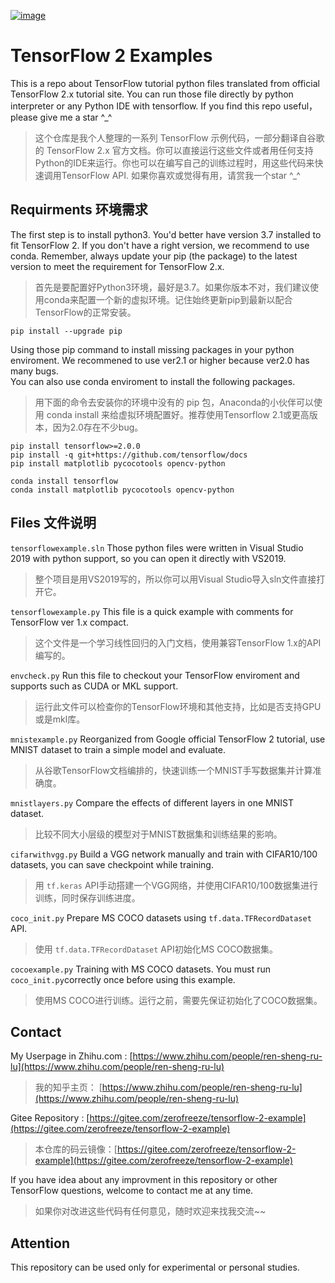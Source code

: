 [![image](https://img.shields.io/badge/Author-ZeroFreeze-brightgreen)](https://github.com/)

# TensorFlow 2 Examples
This is a repo about TensorFlow tutorial python files translated from official TensorFlow 2.x tutorial site. 
You can run those file directly by python interpreter or any Python IDE with tensorflow.
If you find this repo useful，please give me a star ^_^ <br/>

>这个仓库是我个人整理的一系列 TensorFlow 示例代码，一部分翻译自谷歌的 TensorFlow 2.x 官方文档。你可以直接运行这些文件或者用任何支持Python的IDE来运行。你也可以在编写自己的训练过程时，用这些代码来快速调用TensorFlow API.
>如果你喜欢或觉得有用，请赏我一个star ^_^

## Requirments 环境需求

The first step is to install python3. You'd better have version 3.7 installed to fit TensorFlow 2. If you don't have a right version, we recommend to use conda.
Remember, always update your pip (the package) to the latest version to meet the requirement for TensorFlow 2.x.<br/>

>首先是要配置好Python3环境，最好是3.7。如果你版本不对，我们建议使用conda来配置一个新的虚拟环境。记住始终更新pip到最新以配合TensorFlow的正常安装。

```shell
pip install --upgrade pip
```

Using those pip command to install missing packages in your python enviroment. We recommened to use ver2.1 or higher because ver2.0 has many bugs.<br/>
You can also use conda enviroment to install the following packages. <br/>

>用下面的命令去安装你的环境中没有的 pip 包，Anaconda的小伙伴可以使用 conda install 来给虚拟环境配置好。推荐使用Tensorflow 2.1或更高版本，因为2.0存在不少bug。

```shell
pip install tensorflow>=2.0.0
pip install -q git+https://github.com/tensorflow/docs
pip install matplotlib pycocotools opencv-python
```

```shell
conda install tensorflow
conda install matplotlib pycocotools opencv-python
```

## Files 文件说明

`tensorflowexample.sln` Those python files were written in Visual Studio 2019 with python support, so you can open it directly with VS2019.<br/>
>整个项目是用VS2019写的，所以你可以用Visual Studio导入sln文件直接打开它。

`tensorflowexample.py` This file is a quick example with comments for TensorFlow ver 1.x compact.<br/>
>这个文件是一个学习线性回归的入门文档，使用兼容TensorFlow 1.x的API编写的。

`envcheck.py` Run this file to checkout your TensorFlow enviroment and supports such as CUDA or MKL support.<br/>
>运行此文件可以检查你的TensorFlow环境和其他支持，比如是否支持GPU或是mkl库。

`mnistexample.py` Reorganized from Google official TensorFlow 2 tutorial, use MNIST dataset to train a simple model and evaluate.<br/>
>从谷歌TensorFlow文档编排的，快速训练一个MNIST手写数据集并计算准确度。

`mnistlayers.py` Compare the effects of different layers in one MNIST dataset.<br/>
>比较不同大小层级的模型对于MNIST数据集和训练结果的影响。

`cifarwithvgg.py` Build a VGG network manually and train with CIFAR10/100 datasets, you can save checkpoint while training.<br/>
>用 `tf.keras` API手动搭建一个VGG网络，并使用CIFAR10/100数据集进行训练，同时保存训练进度。

`coco_init.py` Prepare MS COCO datasets using `tf.data.TFRecordDataset` API.<br/>
>使用 `tf.data.TFRecordDataset` API初始化MS COCO数据集。

`cocoexample.py` Training with MS COCO datasets. You must run `coco_init.py`correctly once before using this example.<br/>
>使用MS COCO进行训练。运行之前，需要先保证初始化了COCO数据集。

## Contact

My Userpage in Zhihu.com : [https://www.zhihu.com/people/ren-sheng-ru-lu](https://www.zhihu.com/people/ren-sheng-ru-lu)<br/>
>我的知乎主页： [https://www.zhihu.com/people/ren-sheng-ru-lu](https://www.zhihu.com/people/ren-sheng-ru-lu)

Gitee Repository : [https://gitee.com/zerofreeze/tensorflow-2-example](https://gitee.com/zerofreeze/tensorflow-2-example)<br/>
>本仓库的码云镜像：[https://gitee.com/zerofreeze/tensorflow-2-example](https://gitee.com/zerofreeze/tensorflow-2-example)

If you have idea about any improvment in this repository or other TensorFlow questions, welcome to contact me at any time.
>如果你对改进这些代码有任何意见，随时欢迎来找我交流~~

## Attention
This repository can be used only for experimental or personal studies.

